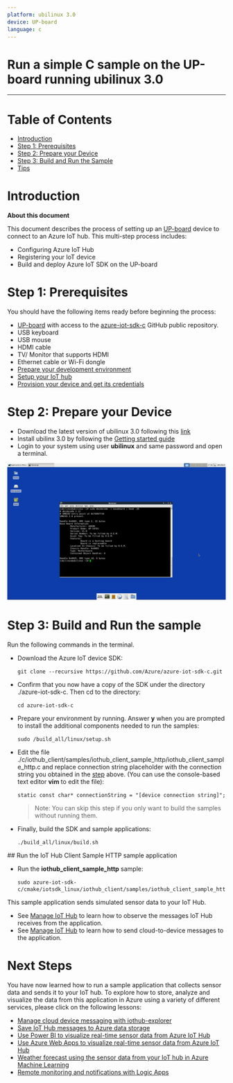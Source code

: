 ```yaml
---
platform: ubilinux 3.0
device: UP-board
language: c
---
```


Run a simple C sample on the UP-board running ubilinux 3.0
===
---

# Table of Contents

-   [Introduction](#Introduction)
-   [Step 1: Prerequisites](#Step-1-Prerequisites)
-   [Step 2: Prepare your Device](#Step-2-PrepareDevice)
-   [Step 3: Build and Run the Sample](#Step-3-Build)
-   [Tips](#tips)

<a name="Introduction"></a>
# Introduction

**About this document**

This document describes the process of setting up an
[UP-board](http://www.up-board.org/) device to connect to an Azure IoT hub.
This multi-step process includes:
-   Configuring Azure IoT Hub
-   Registering your IoT device
-   Build and deploy Azure IoT SDK on the UP-board

<a name="Step-1-Prerequisites"></a>
# Step 1: Prerequisites

You should have the following items ready before beginning the process:
-   [UP-board](http://up-shop.org/) with access to the [azure-iot-sdk-c](https://github.com/Azure/azure-iot-sdk-c) GitHub public repository.
-   USB keyboard
-   USB mouse
-   HDMI cable
-   TV/ Monitor that supports HDMI
-   Ethernet cable or Wi-Fi dongle
-   [Prepare your development environment][setup-devbox-linux]
-   [Setup your IoT hub][lnk-setup-iot-hub]
-   [Provision your device and get its credentials][lnk-manage-iot-hub]

<a name="Step-2-PrepareDevice"></a>
# Step 2: Prepare your Device

-   Download the latest version of ubilinux 3.0 following this [link](http://www.up-community.org/downloads)
-   Install ubilinx 3.0 by following the [Getting started guide](http://www.up-community.org/UpWiki/index.php/Getting_Started)
-   Login to your system using user **ubilinux** and same password and open a terminal.

  ![](./media/ubilinux_up_board01.png)


<a name="Step-3-Build"></a>
# Step 3: Build and Run the sample

Run the following commands in the terminal.

-   Download the Azure IoT device SDK:

    ```
    git clone --recursive https://github.com/Azure/azure-iot-sdk-c.git
    ```

-   Confirm that you now have a copy of the SDK under the directory ./azure-iot-sdk-c. Then cd to the directory:

    ```
    cd azure-iot-sdk-c
    ```

-   Prepare your environment by running. Answer **y** when you are prompted to install the additional components needed to run the samples:
    ```
    sudo /build_all/linux/setup.sh
    ```

-   Edit the file ./c/iothub_client/samples/iothub_client_sample_http/iothub_client_sample_http.c and replace connection string placeholder with the connection string
you obtained in the [step](#DeviceConnectionString) above.
(You can use the console-based text editor **vim** to edit the file):

    ```
    static const char* connectionString = "[device connection string]";
    ```
    > Note: You can skip this step if you only want to build the samples without running them.

-   Finally, build the SDK and sample applications:

    ```
    ./build_all/linux/build.sh
    ```

<a name="buildsimplesample"/>
## Run the IoT Hub Client Sample HTTP sample application

-   Run the **iothub_client_sample_http** sample:

    ```
    sudo azure-iot-sdk-c/cmake/iotsdk_linux/iothub_client/samples/iothub_client_sample_http/iothub_client_sample_http
    ```

This sample application sends simulated sensor data to your IoT Hub.

-   See [Manage IoT Hub][lnk-manage-iot-hub] to learn how to observe the messages IoT Hub receives from the application.
-   See [Manage IoT Hub][lnk-manage-iot-hub] to learn how to send cloud-to-device messages to the application.

<a name="NextSteps"></a>
# Next Steps

You have now learned how to run a sample application that collects sensor data and sends it to your IoT hub. To explore how to store, analyze and visualize the data from this application in Azure using a variety of different services, please click on the following lessons:

-   [Manage cloud device messaging with iothub-explorer]
-   [Save IoT Hub messages to Azure data storage]
-   [Use Power BI to visualize real-time sensor data from Azure IoT Hub]
-   [Use Azure Web Apps to visualize real-time sensor data from Azure IoT Hub]
-   [Weather forecast using the sensor data from your IoT hub in Azure Machine Learning]
-   [Remote monitoring and notifications with Logic Apps]   

[Manage cloud device messaging with iothub-explorer]: https://docs.microsoft.com/en-us/azure/iot-hub/iot-hub-explorer-cloud-device-messaging
[Save IoT Hub messages to Azure data storage]: https://docs.microsoft.com/en-us/azure/iot-hub/iot-hub-store-data-in-azure-table-storage
[Use Power BI to visualize real-time sensor data from Azure IoT Hub]: https://docs.microsoft.com/en-us/azure/iot-hub/iot-hub-live-data-visualization-in-power-bi
[Use Azure Web Apps to visualize real-time sensor data from Azure IoT Hub]: https://docs.microsoft.com/en-us/azure/iot-hub/iot-hub-live-data-visualization-in-web-apps
[Weather forecast using the sensor data from your IoT hub in Azure Machine Learning]: https://docs.microsoft.com/en-us/azure/iot-hub/iot-hub-weather-forecast-machine-learning
[Remote monitoring and notifications with Logic Apps]: https://docs.microsoft.com/en-us/azure/iot-hub/iot-hub-monitoring-notifications-with-azure-logic-apps
[setup-devbox-linux]: https://github.com/Azure/azure-iot-sdk-c/blob/master/doc/devbox_setup.md
[lnk-setup-iot-hub]: ../setup_iothub.md
[lnk-manage-iot-hub]: ../manage_iot_hub.md
